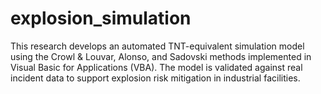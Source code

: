 # explosion_simulation
This research develops an automated TNT-equivalent simulation model using the Crowl &amp; Louvar, Alonso, and Sadovski methods implemented in Visual Basic for Applications (VBA). The model is validated against real incident data to support explosion risk mitigation in industrial facilities.
